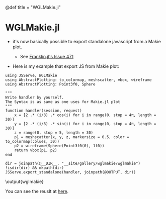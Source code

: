 @def title = "WGLMakie.jl"

# WGLMakie.jl

- it's now basically possible to export standalone javascript from a Makie plot.
  - See [Franklin.jl's Issue 471](https://github.com/tlienart/Franklin.jl/issues/471)

- Here is my example that export JS from Makie plot:

```julia:wglmakie
using JSServe, WGLMakie
using AbstractPlotting: to_colormap, meshscatter, vbox, wireframe
using AbstractPlotting: Point3f0, Sphere

"""
Write handler by yourself. 
The Syntax is as same as one uses for Makie.jl plot
"""
function handler(session, request)
    x = [2 .* (i/3) .* cos(i) for i in range(0, stop = 4π, length = 30)]
    y = [2 .* (i/3) .* sin(i) for i in range(0, stop = 4π, length = 30)]
    z = range(0, stop = 5, length = 30)
    p1 = meshscatter(x, y, z, markersize = 0.5, color = to_colormap(:blues, 30))
    p2 = wireframe(Sphere(Point3f0(0), 1f0))
    return vbox(p1, p2)
end

dir = joinpath(@__DIR__, "__site/gallery/wglmakie/wglmakie")
!isdir(dir) && mkpath(dir)
JSServe.export_standalone(handler, joinpath(@OUTPUT, dir))
```

\output{wglmakie}

You can see the reuslt at [here](/gallery/wglmakie/wglmakie/index.html).
